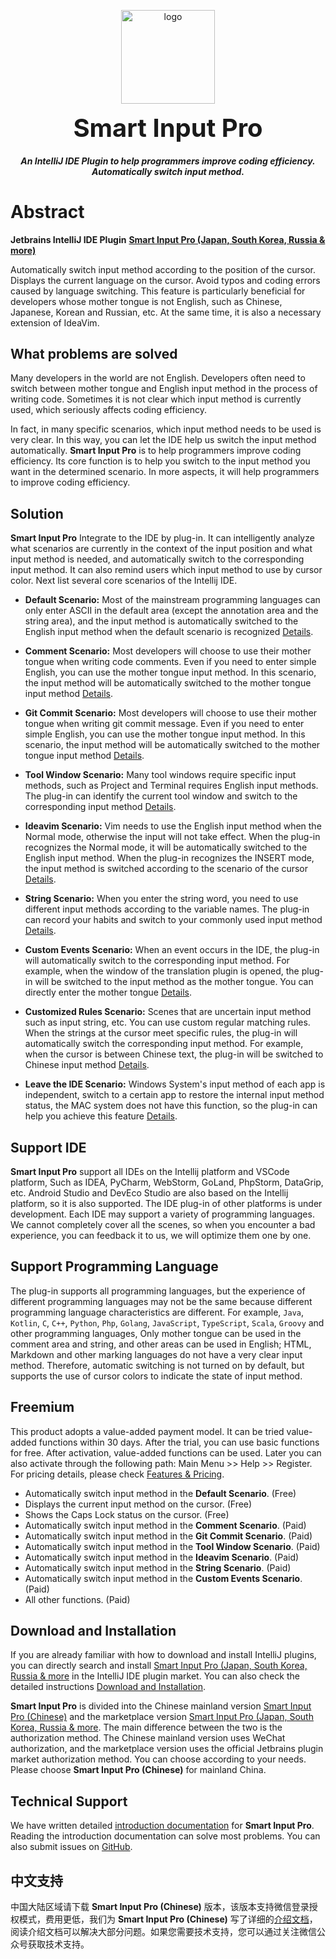 <p align="center">
	<img alt="logo" src="https://smart-input.oss-cn-hangzhou.aliyuncs.com/logo/smartinputprologo.png" width="150" height="150">
</p>
<h1 align="center" style="margin: 10px 0 10px; font-weight: bold; font-size: 40px">Smart Input Pro​</h1>
<h5 align="center">An IntelliJ IDE Plugin to help programmers improve coding efficiency. Automatically switch input method.</h5>




# Abstract

**Jetbrains IntelliJ IDE Plugin** [**Smart Input Pro ​(Japan,​ South Korea,​ Russia & more)​**](https://plugins.jetbrains.com/plugin/25751)

Automatically switch input method according to the position of the cursor. Displays the current language on the cursor. Avoid typos and coding errors caused by language switching. This feature is particularly beneficial for developers whose mother tongue is not English, such as Chinese, Japanese, Korean and Russian, etc. At the same time, it is also a necessary extension of IdeaVim.


## What problems are solved

Many developers in the world are not English. Developers often need to switch between mother tongue and English input method in the process of writing code. Sometimes it is not clear which input method is currently used, which seriously affects coding efficiency.

In fact, in many specific scenarios, which input method needs to be used is very clear. In this way, you can let the IDE help us switch the input method automatically. **Smart Input Pro​** is to help programmers improve coding efficiency. Its core function is to help you switch to the input method you want in the determined scenario. In more aspects, it will help programmers to improve coding efficiency.

## Solution

**Smart Input Pro​** Integrate to the IDE by plug-in. It can intelligently analyze what scenarios are currently in the context of the input position and what input method is needed, and automatically switch to the corresponding input method. It can also remind users which input method to use by cursor color. Next list several core scenarios of the Intellij IDE.

- **Default Scenario:** Most of the mainstream programming languages can only enter ASCII in the default area (except the annotation area and the string area), and the input method is automatically switched to the English input method when the default scenario is recognized [Details](https://xiaolvpuzi.cn/smart-input-pro-doc.html#/en/scene/default).

- **Comment Scenario:** Most developers will choose to use their mother tongue when writing code comments. Even if you need to enter simple English, you can use the mother tongue input method. In this scenario, the input method will be automatically switched to the mother tongue input method [Details](https://xiaolvpuzi.cn/smart-input-pro-doc.html#/en/scene/comment).

- **Git Commit Scenario:** Most developers will choose to use their mother tongue when writing git commit message. Even if you need to enter simple English, you can use the mother tongue input method. In this scenario, the input method will be automatically switched to the mother tongue input method [Details](https://xiaolvpuzi.cn/smart-input-pro-doc.html#/en/scene/commit).

- **Tool Window Scenario:** Many tool windows require specific input methods, such as Project and Terminal requires English input methods. The plug-in can identify the current tool window and switch to the corresponding input method [Details](https://xiaolvpuzi.cn/smart-input-pro-doc.html#/en/scene/toolwindow).

- **Ideavim Scenario:** Vim needs to use the English input method when the Normal mode, otherwise the input will not take effect. When the plug-in recognizes the Normal mode, it will be automatically switched to the English input method. When the plug-in recognizes the INSERT mode, the input method is switched according to the scenario of the cursor [Details](https://xiaolvpuzi.cn/smart-input-pro-doc.html#/en/scene/idea-vim).

- **String Scenario:** When you enter the string word, you need to use different input methods according to the variable names. The plug-in can record your habits and switch to your commonly used input method [Details](https://xiaolvpuzi.cn/smart-input-pro-doc.html#/en/scene/string).

- **Custom Events Scenario:** When an event occurs in the IDE, the plug-in will automatically switch to the corresponding input method. For example, when the window of the translation plugin is opened, the plug-in will be switched to the input method as the mother tongue. You can directly enter the mother tongue [Details](https://xiaolvpuzi.cn/smart-input-pro-doc.html#/en/scene/event).

- **Customized Rules Scenario:** Scenes that are uncertain input method such as input string, etc. You can use custom regular matching rules. When the strings at the cursor meet specific rules, the plug-in will automatically switch the corresponding input method. For example, when the cursor is between Chinese text, the plug-in will be switched to Chinese input method [Details](https://xiaolvpuzi.cn/smart-input-pro-doc.html#/en/scene/regular).

- **Leave the IDE Scenario:** Windows System's input method of each app is independent, switch to a certain app to restore the internal input method status, the MAC system does not have this function, so the plug-in can help you achieve this feature [Details](https://xiaolvpuzi.cn/smart-input-pro-doc.html#/en/scene/leave).

## Support IDE

**Smart Input Pro​** support all IDEs on the Intellij platform and VSCode platform, Such as IDEA, PyCharm, WebStorm, GoLand, PhpStorm, DataGrip, etc. Android Studio and DevEco Studio are also based on the Intellij platform, so it is also supported. The IDE plug-in of other platforms is under development. Each IDE may support a variety of programming languages. We cannot completely cover all the scenes, so when you encounter a bad experience, you can feedback it to us, we will optimize them one by one.

## Support Programming Language

The plug-in supports all programming languages, but the experience of different programming languages may not be the same because different programming language characteristics are different. For example, `Java`, `Kotlin`, `C`, `C++`, `Python`, `Php`, `Golang`, `JavaScript`, `TypeScript`, `Scala`, `Groovy` and other programming languages, Only mother tongue can be used in the comment area and string, and other areas can be used in English; HTML, Markdown and other marking languages do not have a very clear input method. Therefore, automatic switching is not turned on by default, but supports the use of cursor colors to indicate the state of input method.

## Freemium

This product adopts a value-added payment model. It can be tried value-added functions within 30 days. After the trial, you can use basic functions for free. After activation, value-added functions can be used. Later you can also activate through the following path: Main Menu >> Help >> Register. For pricing details, please check [Features & Pricing](https://xiaolvpuzi.cn/smart-input-pro-doc.html#/en/start/plans-pricing).

- Automatically switch input method in the **Default Scenario**. (Free)
- Displays the current input method on the cursor. (Free)
- Shows the Caps Lock status on the cursor. (Free)
- Automatically switch input method in the **Comment Scenario**. (Paid)
- Automatically switch input method in the **Git Commit Scenario**. (Paid)
- Automatically switch input method in the **Tool Window Scenario**. (Paid)
- Automatically switch input method in the **Ideavim Scenario**. (Paid)
- Automatically switch input method in the **String Scenario**. (Paid)
- Automatically switch input method in the **Custom Events Scenario**. (Paid)
- All other functions. (Paid)


## Download and Installation

If you are already familiar with how to download and install IntelliJ plugins, you can directly search and install [Smart Input Pro (Japan, South Korea, Russia & more](https://plugins.jetbrains.com/plugin/25751-smart-input-pro-japan-south-korea-russia--more-) in the IntelliJ IDE plugin market. You can also check the detailed instructions [Download and Installation](https://xiaolvpuzi.cn/smart-input-pro-doc.html#/en/start/download).

**Smart Input Pro​** is divided into the Chinese mainland version [Smart Input Pro (Chinese)](https://plugins.jetbrains.com/plugin/25280) and the marketplace version [Smart Input Pro (Japan, South Korea, Russia & more](https://plugins.jetbrains.com/plugin/25751-smart-input-pro-japan-south-korea-russia--more-). The main difference between the two is the authorization method. The Chinese mainland version uses WeChat authorization, and the marketplace version uses the official Jetbrains plugin market authorization method. You can choose according to your needs. Please choose **Smart Input Pro (Chinese)** for mainland China.

## Technical Support

We have written detailed [introduction documentation](https://xiaolvpuzi.cn/docs/smart-input-pro-doc.html#/en) for **Smart Input Pro**. Reading the introduction documentation can solve most problems. You can also submit issues on [GitHub](https://github.com/SmartInput/SmartInput/issues).

## 中文支持

中国大陆区域请下载 **Smart Input Pro (Chinese)** 版本，该版本支持微信登录授权模式，费用更低，我们为 **Smart Input Pro (Chinese)** 写了详细的[介绍文档](https://xiaolvpuzi.cn/docs/smart-input-pro-doc.html#/)，阅读介绍文档可以解决大部分问题。如果您需要技术支持，您可以通过关注微信公众号获取技术支持。

